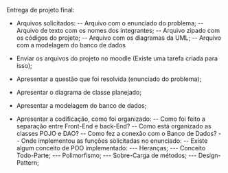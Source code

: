 Entrega de projeto final:
- Arquivos solicitados:
-- Arquivo com o enunciado do problema;
-- Arquivo de texto com os nomes dos integrantes;
-- Arquivo zipado com os códigos do projeto;
-- Arquivo com os diagramas da UML;
-- Arquivo com a modelagem do banco de dados

- Enviar os arquivos do projeto no moodle (Existe uma tarefa criada para isso);
- Apresentar a questão que foi resolvida (enunciado do problema);
- Apresentar o diagrama de classe planejado;
- Apresentar a modelagem do banco de dados;
- Apresentar a codificação, como foi organizado:
 -- Como foi feito a separação entre Front-End e back-End?
 -- Como está organizado as classes POJO e DAO?
 -- Como fez a conexão com o Banco de Dados?
 -- Onde implementou as funções solicitadas no enunciado:
 -- Existe algum conceito de POO implementado:
     ---  Heranças;
     ---  Conceito Todo-Parte;
     ---  Polimorfismo;
     ---  Sobre-Carga de métodos;
     ---  Design-Pattern;
